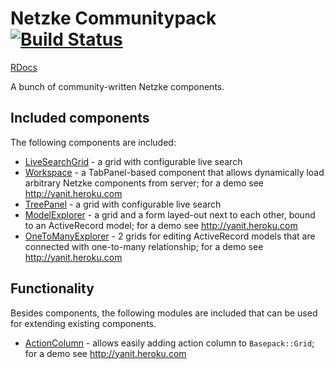 # Netzke Communitypack [![Build Status](https://secure.travis-ci.org/nomadcoder/netzke-communitypack.png?branch=master)](http://travis-ci.org/nomadcoder/netzke-communitypack)

[RDocs](http://rdoc.info/github/netzke/netzke-communitypack)

A bunch of community-written Netzke components.

## Included components

The following components are included:

* [LiveSearchGrid](http://rdoc.info/github/netzke/netzke-communitypack/Netzke/Communitypack/LiveSearchGrid) - a grid with configurable live search
* [Workspace](http://rdoc.info/github/netzke/netzke-communitypack/Netzke/Communitypack/Workspace) - a TabPanel-based component that allows dynamically load arbitrary Netzke components from server; for a demo see http://yanit.heroku.com
* [TreePanel](http://rdoc.info/github/netzke/netzke-communitypack/Netzke/Communitypack/TreePanel) - a grid with configurable live search
* [ModelExplorer](http://rdoc.info/github/netzke/netzke-communitypack/Netzke/Communitypack/ModelExplorer) - a grid and a form layed-out next to each other, bound to an ActiveRecord model; for a demo see http://yanit.heroku.com
* [OneToManyExplorer](http://rdoc.info/github/netzke/netzke-communitypack/Netzke/Communitypack/OneToManyExplorer) - 2 grids for editing ActiveRecord models that are connected with one-to-many relationship; for a demo see http://yanit.heroku.com

## Functionality

Besides components, the following modules are included that can be used for extending existing components.

* [ActionColumn](http://rdoc.info/github/netzke/netzke-communitypack/Netzke/Communitypack/ActionColumn) - allows easily adding action column to `Basepack::Grid`; for a demo see http://yanit.heroku.com

